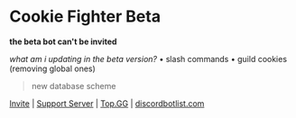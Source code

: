 # Cookie Fighter Beta
**the beta bot can't be invited**

*what am i updating in the beta version?*
• slash commands
•  guild cookies (removing global ones)
> new database scheme 

[Invite](https://discord.com/oauth2/authorize?client_id=638483485417406495&permissions=84032&scope=bot) | [Support Server](https://discord.gg/vCUpW9E) | [Top.GG](https://top.gg/bot/638483485417406495) | [discordbotlist.com](https://discordbotlist.com/bots/cookie-fighter)
